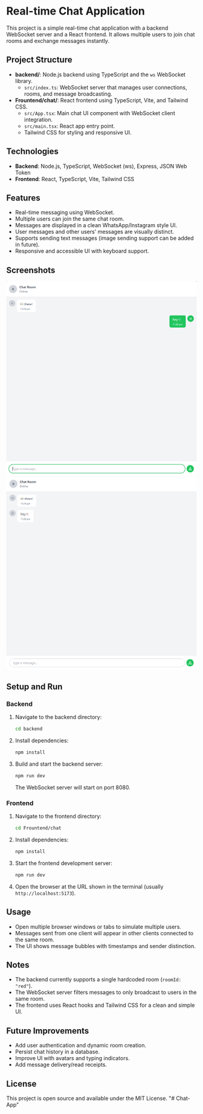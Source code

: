 # Real-time Chat Application

This project is a simple real-time chat application with a backend WebSocket server and a React frontend. It allows multiple users to join chat rooms and exchange messages instantly.

## Project Structure

- **backend/**: Node.js backend using TypeScript and the `ws` WebSocket library.
  - `src/index.ts`: WebSocket server that manages user connections, rooms, and message broadcasting.
- **Frountend/chat/**: React frontend using TypeScript, Vite, and Tailwind CSS.
  - `src/App.tsx`: Main chat UI component with WebSocket client integration.
  - `src/main.tsx`: React app entry point.
  - Tailwind CSS for styling and responsive UI.

## Technologies

- **Backend**: Node.js, TypeScript, WebSocket (ws), Express, JSON Web Token
- **Frontend**: React, TypeScript, Vite, Tailwind CSS

## Features

- Real-time messaging using WebSocket.
- Multiple users can join the same chat room.
- Messages are displayed in a clean WhatsApp/Instagram style UI.
- User messages and other users' messages are visually distinct.
- Supports sending text messages (image sending support can be added in future).
- Responsive and accessible UI with keyboard support.

## Screenshots

![Chat Interface Screenshot 1](img/Screenshot%202025-09-01%20232650.png)
![Chat Interface Screenshot 2](img/Screenshot%202025-09-01%20232702.png)


## Setup and Run

### Backend

1. Navigate to the backend directory:
   ```bash
   cd backend
   ```

2. Install dependencies:
   ```bash
   npm install
   ```

3. Build and start the backend server:
   ```bash
   npm run dev
   ```

   The WebSocket server will start on port 8080.

### Frontend

1. Navigate to the frontend directory:
   ```bash
   cd Frountend/chat
   ```

2. Install dependencies:
   ```bash
   npm install
   ```

3. Start the frontend development server:
   ```bash
   npm run dev
   ```

4. Open the browser at the URL shown in the terminal (usually `http://localhost:5173`).

## Usage

- Open multiple browser windows or tabs to simulate multiple users.
- Messages sent from one client will appear in other clients connected to the same room.
- The UI shows message bubbles with timestamps and sender distinction.

## Notes

- The backend currently supports a single hardcoded room (`roomId: "red"`).
- The WebSocket server filters messages to only broadcast to users in the same room.
- The frontend uses React hooks and Tailwind CSS for a clean and simple UI.

## Future Improvements

- Add user authentication and dynamic room creation.
- Persist chat history in a database.
- Improve UI with avatars and typing indicators.
- Add message delivery/read receipts.

## License

This project is open source and available under the MIT License.
"# Chat-App" 
